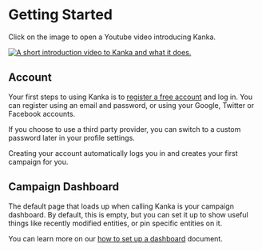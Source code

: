 # Getting Started

Click on the image to open a Youtube video introducing Kanka.

[![A short introduction video to Kanka and what it does.](https://img.youtube.com/vi/z4W5m9hmfUQ/0.jpg)](https://youtu.be/z4W5m9hmfUQ)

## Account

Your first steps to using Kanka is to [register a free account](https://kanka.io/en-US/register) and log in. You can register using an email and password, or using your Google, Twitter or Facebook accounts. 

If you choose to use a third party provider, you can switch to a custom password later in your profile settings.

Creating your account automatically logs you in and creates your first campaign for you.

## Campaign Dashboard

The default page that loads up when calling Kanka is your campaign dashboard. By default, this is empty, but you can set it up to show useful things like recently modified entities, or pin specific entities on it.

You can learn more on our [how to set up a dashboard](guides/dashboard) document.
